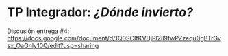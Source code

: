# TP Integrador: _¿Dónde invierto?_

Discusión entrega #4: https://docs.google.com/document/d/1Q0SCIfKVDjPl2Il9fwPZzequ0gBTrGvsx_OaGnly10Q/edit?usp=sharing
